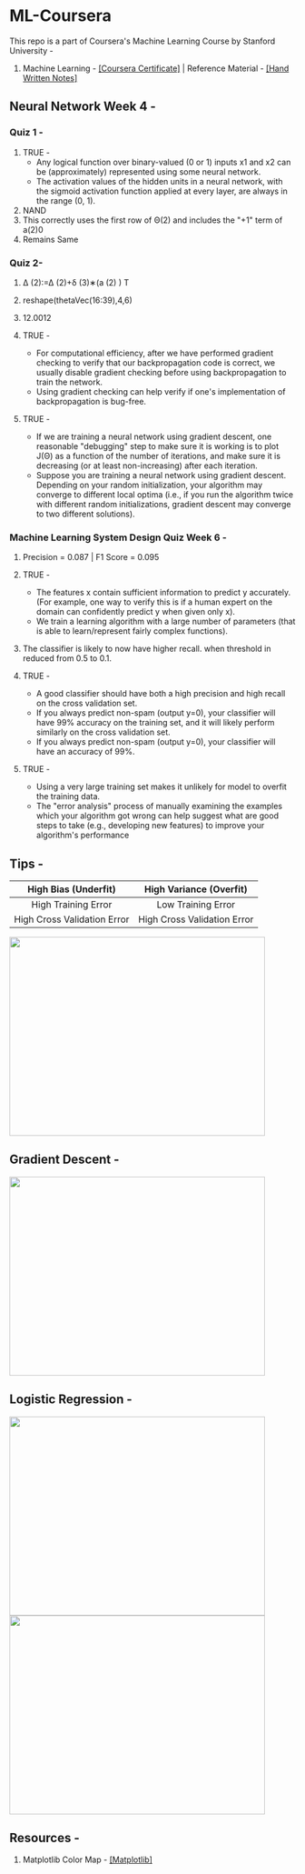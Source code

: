 # ML-Coursera

This repo is a part of Coursera's Machine Learning Course by Stanford University - 

1. Machine Learning - [[Coursera Certificate]](https://www.coursera.org/account/accomplishments/certificate/2MUW94JPLWC7) | Reference Material - [[Hand Written Notes]](https://github.com/souvik0306/Robotics-Specialization/blob/543406c292f7d92bed6455d18adfccc827dd6531/Aerial%20Robotics/Aerial%20Robotics%20Notes.pdf)


## Neural Network Week 4 - 

### Quiz 1 - 

<ol>
  <li>TRUE - 
    <ul>
      <li>Any logical function over binary-valued (0 or 1) inputs x1 and x2 can be (approximately) represented using some neural network.
</li>
      <li>The activation values of the hidden units in a neural network, with the sigmoid activation function applied at every layer, are always in the range (0, 1).	</li>
    </ul>
  </li>
  <li>NAND</li>
  <li>This correctly uses the first row of Θ(2) and includes the "+1" term of a(2)0</li>
  <li>Remains Same</li>
</ol>

### Quiz 2- 
1. Δ (2):=Δ (2)+δ (3)∗(a (2) ) T
2. reshape(thetaVec(16:39),4,6)
3. 12.0012
4. TRUE - <ul>
      <li>For computational efficiency, after we have performed gradient checking to verify that our backpropagation code is correct, we usually disable gradient checking before using backpropagation to train the network.</li>
      <li>Using gradient checking can help verify if one's implementation of backpropagation is bug-free.	</li>
    </ul>
    
5. TRUE - <ul>
      <li>If we are training a neural network using gradient descent, one reasonable "debugging" step to make sure it is working is to plot J(Θ) as a function of the number of iterations, and make sure it is decreasing (or at least non-increasing) after each iteration.</li>

      <li>Suppose you are training a neural network using gradient descent.  Depending on your random initialization, your algorithm may converge to different local optima (i.e., if you run the algorithm twice with different random initializations, gradient descent may converge to two different solutions).</li>
    </ul>

### Machine Learning System Design Quiz Week 6 - 
1. Precision = 0.087 | F1 Score = 0.095
2. TRUE - <ul>
      <li>The features x contain sufficient information to predict y accurately.  (For example, one way to verify this is if a human expert on the domain can confidently predict y when given only x).</li>

      <li>We train a learning algorithm with a large number of parameters (that is able to learn/represent fairly complex functions).</li>
    </ul>
3. The classifier is likely to now have higher recall. when threshold in reduced from 0.5 to 0.1.
4. TRUE - <ul>
      <li>A good classifier should have both a high precision and high recall on the cross validation set.</li>

      <li>If you always predict non-spam (output y=0), your classifier will have 99% accuracy on the training set, and it will likely perform similarly on the cross validation set.</li>

      <li>If you always predict non-spam (output y=0), your classifier will have an accuracy of 99%.</li>
    </ul>
5. TRUE - <ul>
      <li>Using a very large training set makes it unlikely for model to overfit the training data.</li>

    <li>The "error analysis" process of manually examining the examples which your algorithm got wrong can help suggest what are good steps to take (e.g., developing new features) to improve your algorithm's performance
</li>

</ul>

## Tips - 

| High Bias (Underfit)      | High Variance (Overfit) |
| :-----------: | :-----------: |
| High Training Error      | Low Training Error       |
| High Cross Validation Error   | High Cross Validation Error        |

  <image src="https://github.com/souvik0306/ML-Coursera/blob/main/ex1-ex8-matlab/MATLAB%20Files/EX4/Media/Bias%20Variance.png" width="450" height="350">
  
## Gradient Descent - 

  <image src="https://github.com/souvik0306/ML-Coursera/blob/main/Linear%20Regression/Gradient%20Descent.gif" width="450" height="350">

## Logistic Regression -

  <image src="https://github.com/souvik0306/ML-Coursera/blob/main/ex1-ex8-matlab/MATLAB%20Files/EX2/Media/Logistic%20Regression%20Plot%202.jpg" width="450" height="350">
  
  <image src="https://github.com/souvik0306/ML-Coursera/blob/main/ex1-ex8-matlab/MATLAB%20Files/EX2/Media/Logistic%20Regression%20Plot%201.jpg" width="450" height="350">

## Resources - 
1. Matplotlib Color Map - [[Matplotlib]](https://matplotlib.org/stable/tutorials/colors/colormaps.html)
